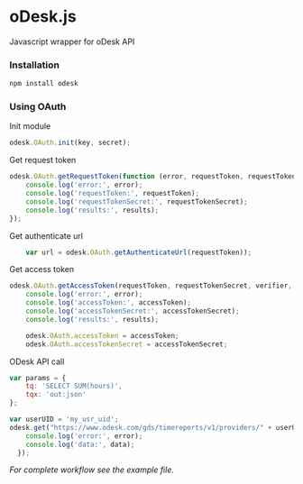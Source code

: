 oDesk.js
========

Javascript wrapper for oDesk API

### Installation
```sh
npm install odesk
```

### Using OAuth

Init module
```javascript
odesk.OAuth.init(key, secret);
```

Get request token
```javascript
odesk.OAuth.getRequestToken(function (error, requestToken, requestTokenSecret, results) {
    console.log('error:', error);
    console.log('requestToken:', requestToken);
    console.log('requestTokenSecret:', requestTokenSecret);
    console.log('results:', results);
});
```

Get authenticate url
```javascript
    var url = odesk.OAuth.getAuthenticateUrl(requestToken));
```

Get access token
```javascript
odesk.OAuth.getAccessToken(requestToken, requestTokenSecret, verifier, function (error, accessToken, accessTokenSecret, results) {
    console.log('error:', error);
    console.log('accessToken:', accessToken);
    console.log('accessTokenSecret:', accessTokenSecret);
    console.log('results:', results);

    odesk.OAuth.accessToken = accessToken;
    odesk.OAuth.accessTokenSecret = accessTokenSecret;
```

ODesk API call
```javascript
var params = {
    tq: 'SELECT SUM(hours)',
    tqx: 'out:json'
};

var userUID = 'my_usr_uid';
odesk.get("https://www.odesk.com/gds/timereports/v1/providers/" + userUID, params, function (error, data) {
    console.log('error:', error);
    console.log('data:', data);
  });
```

_For complete workflow see the example file._
